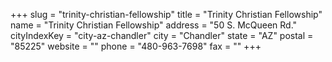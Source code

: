 +++
slug = "trinity-christian-fellowship"
title = "Trinity Christian Fellowship"
name = "Trinity Christian Fellowship"
address = "50 S. McQueen Rd."
cityIndexKey = "city-az-chandler"
city = "Chandler"
state = "AZ"
postal = "85225"
website = ""
phone = "480-963-7698"
fax = ""
+++
